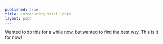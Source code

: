```yaml
---
published: true
title: Introducing Yoshi Tonks
layout: post
---
```

Wanted to do this for a while now, but wanted to find the best way. This is it for now!
